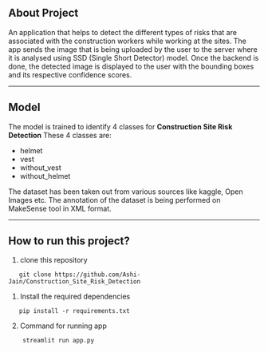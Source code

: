 
## About Project

An application that helps to detect the different types of risks that are associated with the construction workers while working at the sites. The app sends the image that is being uploaded by the user to the server where it is analysed using SSD (Single Short Detector) model. Once the backend is done, the detected image is displayed to the user with the bounding boxes and its respective confidence scores.

---

## Model

The model is trained to identify 4 classes for **Construction Site Risk Detection**
These 4 classes are:

- helmet
- vest
- without_vest
- without_helmet

The dataset has been taken out from various sources like kaggle, Open Images etc.
The annotation of the dataset is being performed on MakeSense tool in XML format.

---


## How to run this project? 
 
  1. clone this repository
 ```
	git clone https://github.com/Ashi-Jain/Construction_Site_Risk_Detection
```
 
 1. Install the required dependencies 
 ```
	pip install -r requirements.txt 
```
2. Command for running app 

```
	streamlit run app.py
```
